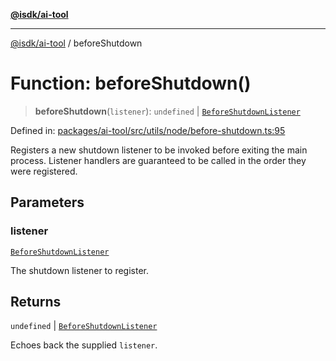 [**@isdk/ai-tool**](../README.md)

***

[@isdk/ai-tool](../globals.md) / beforeShutdown

# Function: beforeShutdown()

> **beforeShutdown**(`listener`): `undefined` \| [`BeforeShutdownListener`](../type-aliases/BeforeShutdownListener.md)

Defined in: [packages/ai-tool/src/utils/node/before-shutdown.ts:95](https://github.com/isdk/ai-tool.js/blob/760349925bceb5de6b4188926a13bfb3f0ce4ced/src/utils/node/before-shutdown.ts#L95)

Registers a new shutdown listener to be invoked before exiting
the main process. Listener handlers are guaranteed to be called in the order
they were registered.

## Parameters

### listener

[`BeforeShutdownListener`](../type-aliases/BeforeShutdownListener.md)

The shutdown listener to register.

## Returns

`undefined` \| [`BeforeShutdownListener`](../type-aliases/BeforeShutdownListener.md)

Echoes back the supplied `listener`.

